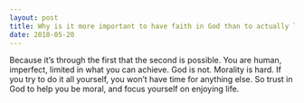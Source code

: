 ```yaml
---
layout: post
title: Why is it more important to have faith in God than to actually live a good life?
date: 2018-05-20
---
```


<p>Because it’s through the first that the second is possible. You are human, imperfect, limited in what you can achieve. God is not. Morality is hard. If you try to do it all yourself, you won’t have time for anything else. So trust in God to help you be moral, and focus yourself on enjoying life.</p>
